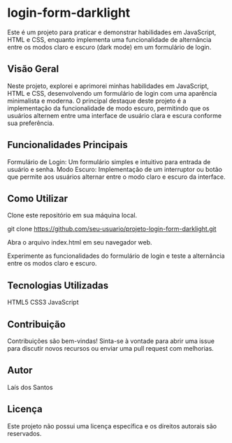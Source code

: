 # login-form-darklight

Este é um projeto para praticar e demonstrar habilidades em JavaScript, HTML e CSS, enquanto implementa uma funcionalidade de alternância entre os modos claro e escuro (dark mode) em um formulário de login.

## Visão Geral
Neste projeto, explorei e aprimorei minhas habilidades em JavaScript, HTML e CSS, desenvolvendo um formulário de login com uma aparência minimalista e moderna. O principal destaque deste projeto é a implementação da funcionalidade de modo escuro, permitindo que os usuários alternem entre uma interface de usuário clara e escura conforme sua preferência.

## Funcionalidades Principais
Formulário de Login: Um formulário simples e intuitivo para entrada de usuário e senha.
Modo Escuro: Implementação de um interruptor ou botão que permite aos usuários alternar entre o modo claro e escuro da interface.

## Como Utilizar
Clone este repositório em sua máquina local.

git clone https://github.com/seu-usuario/projeto-login-form-darklight.git

Abra o arquivo index.html em seu navegador web.

Experimente as funcionalidades do formulário de login e teste a alternância entre os modos claro e escuro.

## Tecnologias Utilizadas
HTML5
CSS3
JavaScript

## Contribuição
Contribuições são bem-vindas! Sinta-se à vontade para abrir uma issue para discutir novos recursos ou enviar uma pull request com melhorias.

## Autor
Laís dos Santos

## Licença

Este projeto não possui uma licença específica e os direitos autorais são reservados.

